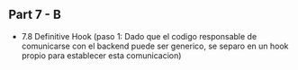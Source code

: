 ## Part 7 - B

- 7.8 Definitive Hook (paso 1: Dado que el codigo responsable de comunicarse con el backend puede ser generico, se separo en un hook propio para establecer esta comunicacion)